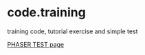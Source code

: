 # code.training
training code, tutorial exercise and simple test

[PHASER TEST page](https://michele2014.github.io/code.training/phaser/index.html)

